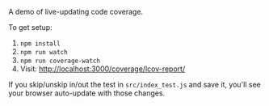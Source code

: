 A demo of live-updating code coverage.

To get setup:

1. `npm install`
2. `npm run watch`
3. `npm run coverage-watch`
4. Visit: [http://localhost:3000/coverage/lcov-report/](http://localhost:3000/coverage/lcov-report/)


If you skip/unskip in/out the test in `src/index_test.js` and save it,
you'll see your browser auto-update with those changes.
